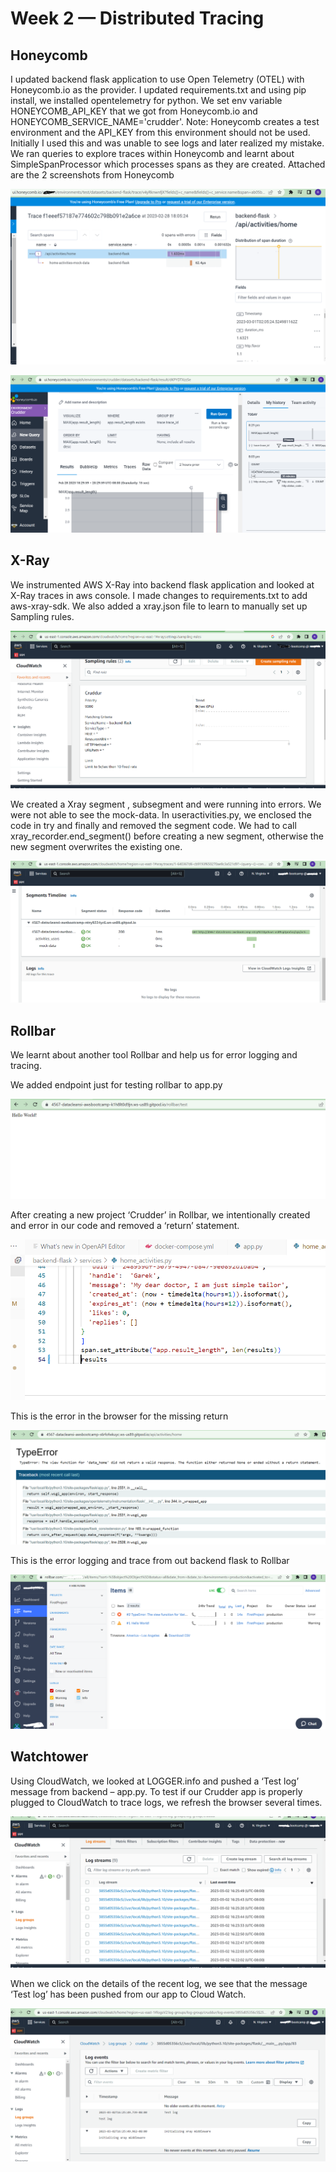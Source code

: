 # Week 2 — Distributed Tracing


## Honeycomb
I updated backend flask application to use Open Telemetry (OTEL) with Honeycomb.io as the provider. I updated requirements.txt and using pip install, we installed opentelemetry for python. 
We set env variable HONEYCOMB_API_KEY that we got from Honeycomb.io and HONEYCOMB_SERVICE_NAME='crudder'. Note: Honeycomb creates a test environment and the API_KEY from this environment should not be used. Initially I used this and was unable to see logs and later realized my mistake.
We ran queries to explore traces within Honeycomb and learnt about SimpleSpanProcessor which processes spans as they are created.
Attached are the 2 screenshots from Honeycomb


![Span Testing Mock Data](assets/week2_Honeycomb_SpanTest.PNG)

![Span Attributes](assets/week2_SpanAttr_Crudder.PNG)


## X-Ray
We instrumented AWS X-Ray into backend flask application and looked at X-Ray traces in aws console. I made changes to requirements.txt to add 
aws-xray-sdk. We also added a xray.json file to learn to manually set up Sampling rules.

![Sampling Rule XRay](assets/week2_SamplingRule.PNG)  

We created a Xray segment , subsegment and were running into errors. We were not able to see the mock-data. In useractivities.py, we enclosed the code in try and finally and removed the segment code. We had to call xray_recorder.end_segment() before creating a new segment, otherwise the new segment overwrites the existing one. 

![Xray fixed](assets/week2_XRayFixed.PNG)


## Rollbar

We learnt about another tool Rollbar and help us for error logging and tracing.

We added endpoint just for testing rollbar to app.py

![Test rollbar endPoint](assets/week2_Rollbartest.PNG)

After creating a new project ‘Crudder’ in Rollbar, we intentionally created and error in our code and removed a ‘return’ statement.

![return missing](assets/week2_Rem_return_Err_Rollbar.PNG)

This is the error in the browser for the missing return

![return missing browser error](assets/week2_ErrorBrowser_Rollbar.PNG)

This is the error logging and trace from out backend flask to Rollbar

![return missing Rollbar error](assets/week2_Error_RollBarCapture.PNG)


## Watchtower
Using CloudWatch, we looked at LOGGER.info and pushed a ‘Test log’ message from backend – app.py. To test if our Crudder app is properly plugged to CloudWatch to trace logs, we refresh the browser several times. 

![CloudWatch Log streams](assets/week2_Cloudwatch_logStreams.png)

When we click on the details of the recent log, we see that the message ‘Test log’ has been pushed from our app to Cloud Watch. 

![Backend message in Cloudwatch](assets/week2_Cloudwatch_logStreamsDetails.PNG)



